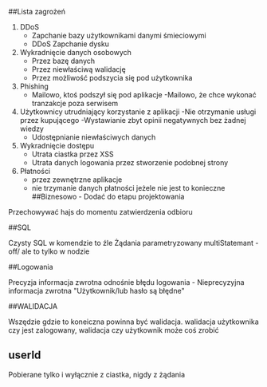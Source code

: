 
##Lista zagrożeń
1. DDoS 
   - Zapchanie bazy użytkownikami danymi śmieciowymi
   - DDoS Zapchanie dysku
2. Wykradnięcie danych osobowych
   - Przez bazę danych
    - Przez niewłaściwą walidację
    - Przez możliwość podszycia się pod użytkownika
2. Phishing
   - Mailowo, ktoś podszył się pod aplikacje
    -Mailowo, że chce wykonać tranzakcje poza serwisem
3. Użytkownicy utrudniający korzystanie z aplikacji
    -Nie otrzymanie usługi przez kupującego
    -Wystawianie zbyt opinii negatywnych bez żadnej wiedzy
   - Udostępnianie niewłaściwych danych
4. Wykradnięcie dostępu 
    - Utrata ciastka przez XSS
    - Utrata danych logowania przez stworzenie podobnej strony
5. Płatności
    - przez zewnętrzne aplikacje
    - nie trzymanie danych płatności jeżele nie jest to konieczne
##Biznesowo - Dodać do etapu projektowania

Przechowywać hajs do momentu zatwierdzenia odbioru

##SQL 

Czysty SQL w komendzie to źle
Żądania parametryzowany
multiStatemant - off/ ale to tylko w nodzie

##Logowania

Precyzja informacja zwrotna odnośnie błędu logowania - 
Nieprecyzyjna informacja zwrotna "Użytkownik/lub hasło są błędne"

##WALIDACJA

Wszędzie gdzie to koneiczna powinna być walidacja.
walidacja użytkownika czy jest zalogowany,
walidacja czy użytkownik może coś zrobić

## userId

Pobierane tylko i wyłącznie z ciastka, nigdy z żądania